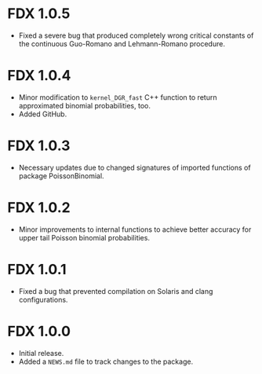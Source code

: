 # FDX 1.0.5
* Fixed a severe bug that produced completely wrong critical constants of the 
  continuous Guo-Romano and Lehmann-Romano procedure.

# FDX 1.0.4
* Minor modification to `kernel_DGR_fast` C++ function to return approximated
  binomial probabilities, too.
* Added GitHub.

# FDX 1.0.3
* Necessary updates due to changed signatures of imported functions of package
  PoissonBinomial.

# FDX 1.0.2
* Minor improvements to internal functions to achieve better accuracy for upper
  tail Poisson binomial probabilities.

# FDX 1.0.1
* Fixed a bug that prevented compilation on Solaris and clang configurations.

# FDX 1.0.0

* Initial release.
* Added a `NEWS.md` file to track changes to the package.
